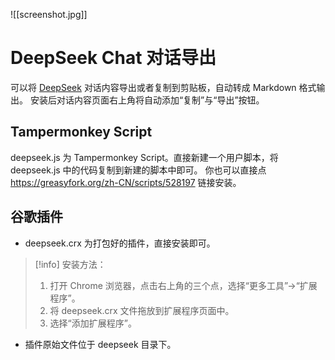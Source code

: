 ![[screenshot.jpg]]

# DeepSeek Chat 对话导出

可以将 [DeepSeek](https://chat.deepseek.com/) 对话内容导出或者复制到剪贴板，自动转成 Markdown 格式输出。
安装后对话内容页面右上角将自动添加“复制”与“导出”按钮。

## Tampermonkey Script

deepseek.js 为 Tampermonkey Script。直接新建一个用户脚本，将 deepseek.js 中的代码复制到新建的脚本中即可。
你也可以直接点 https://greasyfork.org/zh-CN/scripts/528197 链接安装。

## 谷歌插件

-   deepseek.crx 为打包好的插件，直接安装即可。

> [!info] 安装方法：
>
> 1. 打开 Chrome 浏览器，点击右上角的三个点，选择“更多工具”->“扩展程序”。
> 2. 将 deepseek.crx 文件拖放到扩展程序页面中。
> 3. 选择“添加扩展程序”。

-   插件原始文件位于 deepseek 目录下。
